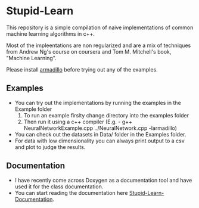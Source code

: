 # Stupid-Learn

This repository is a simple compilation of naive implementations of common machine learning algorithms in c++.

Most of the impleentations are non regularized and are a mix of techniques from Andrew Ng's course on coursera 
and Tom M. Mitchell's book, "Machine Learning".

Please install [armadillo](http://arma.sourceforge.net/) before trying out any of the examples.

## Examples
  - You can try out the implementations by running the examples in the Example folder
    1. To run an example firslty change directory into the examples folder
    2. Then run it using a c++ compiler (E.g. - g++ NeuralNetworkExample.cpp ../NeuralNetwork.cpp -larmadillo)
  - You can check out the datasets in Data/ folder in the Examples folder.
  - For data with low dimensionality you can always print output to a csv and plot to judge the results.
  
## Documentation
  - I have recently come across Doxygen as a documentation tool and have used it for the class documentation.
  - You can start reading the documentation here [Stupid-Learn-Documentation](https://rathnavels.github.io/stupid-learn/html/index.html).